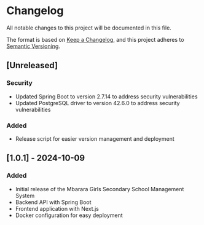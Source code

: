 # Changelog

All notable changes to this project will be documented in this file.

The format is based on [Keep a Changelog](https://keepachangelog.com/en/1.0.0/),
and this project adheres to [Semantic Versioning](https://semver.org/spec/v2.0.0.html).

## [Unreleased]

### Security
- Updated Spring Boot to version 2.7.14 to address security vulnerabilities
- Updated PostgreSQL driver to version 42.6.0 to address security vulnerabilities

### Added
- Release script for easier version management and deployment

## [1.0.1] - 2024-10-09

### Added
- Initial release of the Mbarara Girls Secondary School Management System
- Backend API with Spring Boot
- Frontend application with Next.js
- Docker configuration for easy deployment